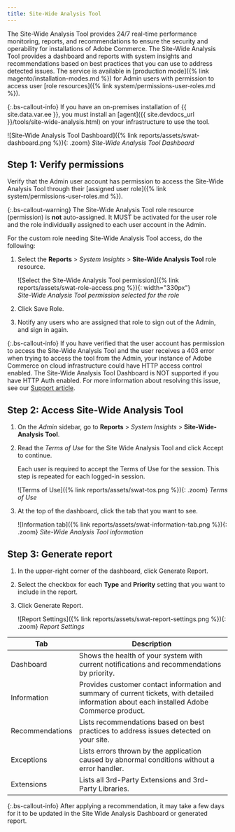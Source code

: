 ```yaml
---
title: Site-Wide Analysis Tool
---
```


The Site-Wide Analysis Tool provides 24/7 real-time performance monitoring, reports, and recommendations to ensure the security and operability for installations of Adobe Commerce. The Site-Wide Analysis Tool provides a dashboard and reports with system insights and recommendations based on best practices that you can use to address detected issues. The service is available in [production mode]({% link magento/installation-modes.md %}) for Admin users with permission to access user [role resources]({% link system/permissions-user-roles.md %}).

{:.bs-callout-info}
If you have an on-premises installation of {{ site.data.var.ee }}, you must install an [agent]({{ site.devdocs_url }}/tools/site-wide-analysis.html) on your infrastructure to use the tool.

![Site-Wide Analysis Tool Dashboard]({% link reports/assets/swat-dashboard.png %}){: .zoom}
_Site-Wide Analysis Tool Dashboard_

## Step 1: Verify permissions

Verify that the Admin user account has permission to access the Site-Wide Analysis Tool through their [assigned user role]({% link system/permissions-user-roles.md %}).

{:.bs-callout-warning}
The Site-Wide Analysis Tool role resource (permission) is **not** auto-assigned. It MUST be activated for the user role and the role individually assigned to each user account in the Admin.

For the custom role needing Site-Wide Analysis Tool access, do the following:

1. Select the **Reports** > _System Insights_ > **Site-Wide Analysis Tool** role resource.

   ![Select the Site-Wide Analysis Tool permission]({% link reports/assets/swat-role-access.png %}){: width="330px"}<br/>
   _Site-Wide Analysis Tool permission selected for the role_

1. Click <span class="btn">Save Role</span>.

1. Notify any users who are assigned that role to sign out of the Admin, and sign in again.

{:.bs-callout-info}
If you have verified that the user account has permission to access the Site-Wide Analysis Tool and the user receives a 403 error when trying to access the tool from the Admin, your instance of Adobe Commerce on cloud infrastructure could have HTTP access control enabled. The Site-Wide Analysis Tool Dashboard is NOT supported if you have HTTP Auth enabled. For more information about resolving this issue, see our [Support article](https://support.magento.com/hc/en-us/articles/360057400172-403-errors-when-accessing-Site-Wide-Analysis-Tool-on-Magento).

## Step 2: Access Site-Wide Analysis Tool

1. On the _Admin_ sidebar, go to **Reports** > _System Insights_ > **Site-Wide-Analysis Tool**.

1. Read the _Terms of Use_ for the Site Wide Analysis Tool and click <span class="btn">Accept</span> to continue.

   Each user is required to accept the Terms of Use for the session. This step is repeated for each logged-in session.

   ![Terms of Use]({% link reports/assets/swat-tos.png %}){: .zoom}
   _Terms of Use_

1. At the top of the dashboard, click the tab that you want to see.

   ![Information tab]({% link reports/assets/swat-information-tab.png %}){: .zoom}
   _Site-Wide Analysis Tool information_

## Step 3: Generate report

1. In the upper-right corner of the dashboard, click <span class="btn">Generate Report</span>.

1. Select the checkbox for each **Type** and **Priority** setting that you want to include in the report.

1. Click <span class="btn">Generate Report</span>.

   ![Report Settings]({% link reports/assets/swat-report-settings.png %}){: .zoom}
   _Report Settings_

|Tab|Description|
|--- |--- |
|Dashboard|Shows the health of your system with current notifications and recommendations by priority.|
|Information|Provides customer contact information and summary of current tickets, with detailed information about each installed Adobe Commerce product.|
|Recommendations|Lists recommendations based on best practices to address issues detected on your site.|
|Exceptions|Lists errors thrown by the application caused by abnormal conditions without a error handler.|
|Extensions|Lists all 3rd-Party Extensions and 3rd-Party Libraries.|

{:.bs-callout-info}
After applying a recommendation, it may take a few days for it to be updated in the Site Wide Analysis Dashboard or generated report.
